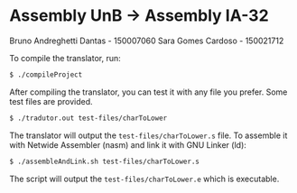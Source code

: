 # Assembly UnB -> Assembly IA-32

Bruno Andreghetti Dantas - 150007060
Sara Gomes Cardoso - 150021712

To compile the translator, run:

```bash
$ ./compileProject
```

After compiling the translator, you can test it with any file you prefer. Some test files are provided.

```bash
$ ./tradutor.out test-files/charToLower
```

The translator will output the `test-files/charToLower.s` file. To assemble it with Netwide Assembler (nasm) and link it with GNU Linker (ld):

```bash
$ ./assembleAndLink.sh test-files/charToLower.s
```

The script will output the `test-files/charToLower.e` which is executable.
